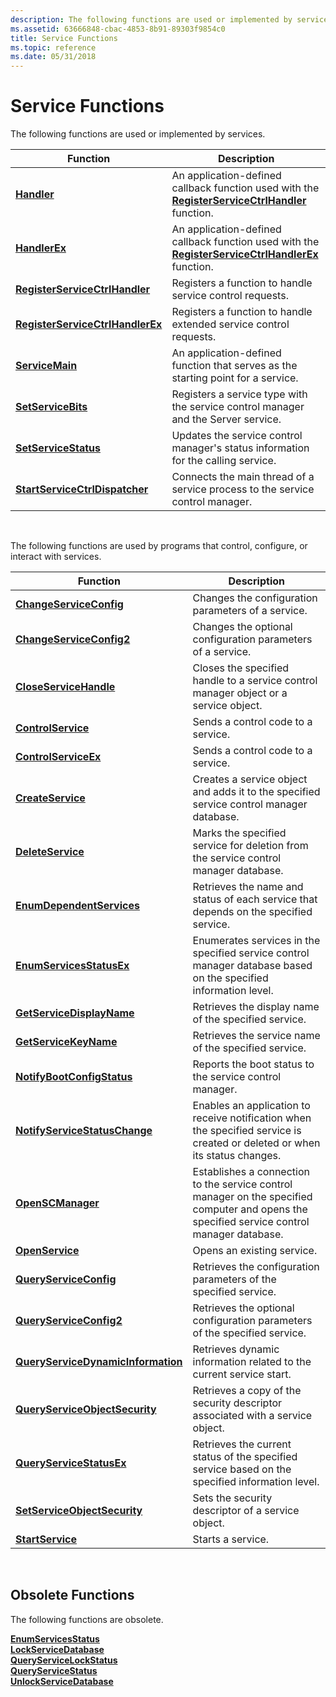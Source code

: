 ```yaml
---
description: The following functions are used or implemented by services.
ms.assetid: 63666848-cbac-4853-8b91-89303f9854c0
title: Service Functions
ms.topic: reference
ms.date: 05/31/2018
---
```


# Service Functions

The following functions are used or implemented by services.



| Function                                                             | Description                                                                                                                           |
|----------------------------------------------------------------------|---------------------------------------------------------------------------------------------------------------------------------------|
| [**Handler**](/windows/desktop/api/Winsvc/nc-winsvc-lphandler_function)                                           | An application-defined callback function used with the [**RegisterServiceCtrlHandler**](/windows/desktop/api/Winsvc/nf-winsvc-registerservicectrlhandlera) function.     |
| [**HandlerEx**](/windows/desktop/api/WinSvc/nc-winsvc-lphandler_function_ex)                                       | An application-defined callback function used with the [**RegisterServiceCtrlHandlerEx**](/windows/desktop/api/Winsvc/nf-winsvc-registerservicectrlhandlerexa) function. |
| [**RegisterServiceCtrlHandler**](/windows/desktop/api/Winsvc/nf-winsvc-registerservicectrlhandlera)     | Registers a function to handle service control requests.                                                                              |
| [**RegisterServiceCtrlHandlerEx**](/windows/desktop/api/Winsvc/nf-winsvc-registerservicectrlhandlerexa) | Registers a function to handle extended service control requests.                                                                     |
| [**ServiceMain**](/windows/win32/api/winsvc/nc-winsvc-lpservice_main_functiona)                                   | An application-defined function that serves as the starting point for a service.                                                      |
| [**SetServiceBits**](/windows/desktop/api/Lmserver/nf-lmserver-setservicebits)                             | Registers a service type with the service control manager and the Server service.                                                     |
| [**SetServiceStatus**](/windows/desktop/api/Winsvc/nf-winsvc-setservicestatus)                         | Updates the service control manager's status information for the calling service.                                                     |
| [**StartServiceCtrlDispatcher**](/windows/desktop/api/Winsvc/nf-winsvc-startservicectrldispatchera)     | Connects the main thread of a service process to the service control manager.                                                         |



 

The following functions are used by programs that control, configure, or interact with services.



| Function                                                                 | Description                                                                                                                                 |
|--------------------------------------------------------------------------|---------------------------------------------------------------------------------------------------------------------------------------------|
| [**ChangeServiceConfig**](/windows/desktop/api/Winsvc/nf-winsvc-changeserviceconfiga)                       | Changes the configuration parameters of a service.                                                                                          |
| [**ChangeServiceConfig2**](/windows/desktop/api/Winsvc/nf-winsvc-changeserviceconfig2a)                     | Changes the optional configuration parameters of a service.                                                                                 |
| [**CloseServiceHandle**](/windows/desktop/api/Winsvc/nf-winsvc-closeservicehandle)                         | Closes the specified handle to a service control manager object or a service object.                                                        |
| [**ControlService**](/windows/desktop/api/Winsvc/nf-winsvc-controlservice)                                 | Sends a control code to a service.                                                                                                          |
| [**ControlServiceEx**](/windows/desktop/api/Winsvc/nf-winsvc-controlserviceexa)                             | Sends a control code to a service.                                                                                                          |
| [**CreateService**](/windows/desktop/api/Winsvc/nf-winsvc-createservicea)                                   | Creates a service object and adds it to the specified service control manager database.                                                     |
| [**DeleteService**](/windows/desktop/api/Winsvc/nf-winsvc-deleteservice)                                   | Marks the specified service for deletion from the service control manager database.                                                         |
| [**EnumDependentServices**](/windows/desktop/api/Winsvc/nf-winsvc-enumdependentservicesa)                   | Retrieves the name and status of each service that depends on the specified service.                                                        |
| [**EnumServicesStatusEx**](/windows/desktop/api/Winsvc/nf-winsvc-enumservicesstatusexa)                     | Enumerates services in the specified service control manager database based on the specified information level.                             |
| [**GetServiceDisplayName**](/windows/desktop/api/Winsvc/nf-winsvc-getservicedisplaynamea)                   | Retrieves the display name of the specified service.                                                                                        |
| [**GetServiceKeyName**](/windows/desktop/api/Winsvc/nf-winsvc-getservicekeynamea)                           | Retrieves the service name of the specified service.                                                                                        |
| [**NotifyBootConfigStatus**](/windows/desktop/api/Winsvc/nf-winsvc-notifybootconfigstatus)                 | Reports the boot status to the service control manager.                                                                                     |
| [**NotifyServiceStatusChange**](/windows/desktop/api/Winsvc/nf-winsvc-notifyservicestatuschangea)           | Enables an application to receive notification when the specified service is created or deleted or when its status changes.                 |
| [**OpenSCManager**](/windows/desktop/api/Winsvc/nf-winsvc-openscmanagera)                                   | Establishes a connection to the service control manager on the specified computer and opens the specified service control manager database. |
| [**OpenService**](/windows/desktop/api/Winsvc/nf-winsvc-openservicea)                                       | Opens an existing service.                                                                                                                  |
| [**QueryServiceConfig**](/windows/desktop/api/Winsvc/nf-winsvc-queryserviceconfiga)                         | Retrieves the configuration parameters of the specified service.                                                                            |
| [**QueryServiceConfig2**](/windows/desktop/api/Winsvc/nf-winsvc-queryserviceconfig2a)                       | Retrieves the optional configuration parameters of the specified service.                                                                   |
| [**QueryServiceDynamicInformation**](/windows/desktop/api/Winsvc/nf-winsvc-queryservicedynamicinformation) | Retrieves dynamic information related to the current service start.                                                                         |
| [**QueryServiceObjectSecurity**](/windows/desktop/api/winsvc/nf-winsvc-queryserviceobjectsecurity)    | Retrieves a copy of the security descriptor associated with a service object.                                                               |
| [**QueryServiceStatusEx**](/windows/desktop/api/Winsvc/nf-winsvc-queryservicestatusex)                     | Retrieves the current status of the specified service based on the specified information level.                                             |
| [**SetServiceObjectSecurity**](/windows/desktop/api/winsvc/nf-winsvc-setserviceobjectsecurity)        | Sets the security descriptor of a service object.                                                                                           |
| [**StartService**](/windows/desktop/api/Winsvc/nf-winsvc-startservicea)                                     | Starts a service.                                                                                                                           |



 

## Obsolete Functions

The following functions are obsolete.<dl>

[**EnumServicesStatus**](/windows/desktop/api/Winsvc/nf-winsvc-enumservicesstatusa)  
[**LockServiceDatabase**](/windows/desktop/api/Winsvc/nf-winsvc-lockservicedatabase)  
[**QueryServiceLockStatus**](/windows/desktop/api/Winsvc/nf-winsvc-queryservicelockstatusa)  
[**QueryServiceStatus**](/windows/desktop/api/Winsvc/nf-winsvc-queryservicestatus)  
[**UnlockServiceDatabase**](/windows/desktop/api/Winsvc/nf-winsvc-unlockservicedatabase)  
</dl>

 

 
